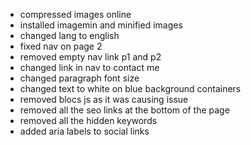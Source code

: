 * compressed images online
* installed imagemin and minified images
* changed lang to english
* fixed nav on page 2
* removed empty nav link p1 and p2
* changed link in nav to contact me
* changed paragraph font size
* changed text to white on blue background containers
* removed blocs js as it was causing issue
* removed all the seo links at the bottom of the page
* removed all the hidden keywords
* added aria labels to social links